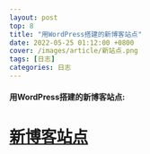 ```yaml
---
layout: post
top: 8
title: "用WordPress搭建的新博客站点"
date: 2022-05-25 01:12:00 +0800
cover: /images/article/新站点.png
tags: [日志]
categories: 日志
---
```


#### 用WordPress搭建的新博客站点:


<a href="http://120.27.243.59:22222/"><h1>新博客站点</h1></a>